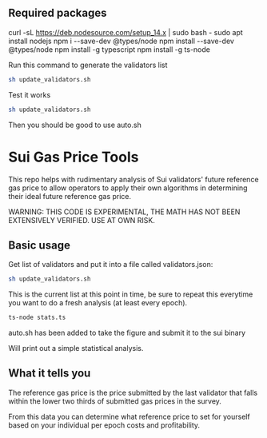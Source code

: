 ## Required packages

curl -sL https://deb.nodesource.com/setup_14.x | sudo bash -
sudo apt install nodejs
npm i --save-dev @types/node
npm install --save-dev @types/node
npm install -g typescript
npm install -g ts-node

Run this command to generate the validators list
```bash
sh update_validators.sh
```

Test it works

```bash
sh update_validators.sh
```

Then you should be good to use auto.sh

# Sui Gas Price Tools

This repo helps with rudimentary analysis of Sui validators' future reference gas price to allow operators to apply their own algorithms in determining their ideal future reference gas price.

WARNING: THIS CODE IS EXPERIMENTAL, THE MATH HAS NOT BEEN EXTENSIVELY VERIFIED. USE AT OWN RISK.

## Basic usage

Get list of validators and put it into a file called validators.json:

```bash
sh update_validators.sh
```

This is the current list at this point in time, be sure to repeat this everytime you want to do a fresh analysis (at least every epoch).

```bash
ts-node stats.ts
```

auto.sh has been added to take the figure and submit it to the sui binary 

Will print out a simple statistical analysis.

## What it tells you

The reference gas price is the price submitted by the last validator that falls within the lower two thirds of submitted gas prices in the survey.

From this data you can determine what reference price to set for yourself based on your individual per epoch costs and profitability.

